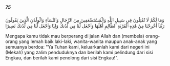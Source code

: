 ##### 75

<span class="ayah">وَمَا لَكُمْ لَا تُقَٰتِلُونَ فِى سَبِيلِ ٱللَّهِ وَٱلْمُسْتَضْعَفِينَ مِنَ ٱلرِّجَالِ وَٱلنِّسَآءِ وَٱلْوِلْدَٰنِ ٱلَّذِينَ يَقُولُونَ رَبَّنَآ أَخْرِجْنَا مِنْ هَٰذِهِ ٱلْقَرْيَةِ ٱلظَّالِمِ أَهْلُهَا وَٱجْعَل لَّنَا مِن لَّدُنكَ وَلِيًّۭا وَٱجْعَل لَّنَا مِن لَّدُنكَ نَصِيرًا</span>

<span class="ayah_translation">Mengapa kamu tidak mau berperang di jalan Allah dan (membela) orang-orang yang lemah baik laki-laki, wanita-wanita maupun anak-anak yang semuanya berdoa: "Ya Tuhan kami, keluarkanlah kami dari negeri ini (Mekah) yang zalim penduduknya dan berilah kami pelindung dari sisi Engkau, dan berilah kami penolong dari sisi Engkau!".</span>
